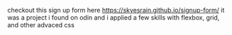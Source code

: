 checkout this sign up form here https://skyesrain.github.io/signup-form/
it was a project i found on odin and i applied a few skills with flexbox, grid, and other advaced css 
